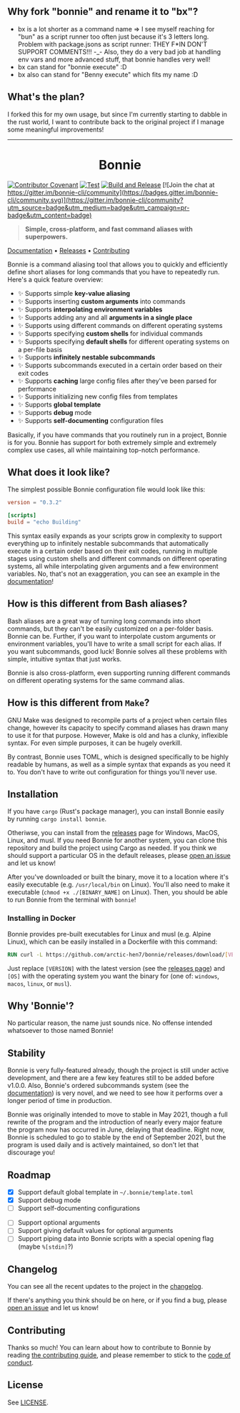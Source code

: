 ## Why fork "bonnie" and rename it to "bx"?

-   bx is a lot shorter as a command name
    => I see myself reaching for "bun" as a script runner too often just because it's 3 letters long.
    Problem with package.jsons as script runner: THEY F\*IN DON'T SUPPORT COMMENTS!!! -\_-
    Also, they do a very bad job at handling env vars and more advanced stuff, that bonnie handles very well!
-   bx can stand for "bonnie execute" :D
-   bx also can stand for "Benny execute" which fits my name :D

## What's the plan?

I forked this for my own usage, but since I'm currently starting to dabble in the rust world, I want to contribute back to the original project if I manage some meaningful improvements!

---

<h1 align="center">Bonnie</h1>

[![Contributor Covenant](https://img.shields.io/badge/Contributor%20Covenant-2.0-4baaaa.svg)](CODE_OF_CONDUCT.md)
[![Test](https://github.com/arctic-hen7/bonnie/actions/workflows/ci.yml/badge.svg)](https://github.com/arctic-hen7/bonnie/actions/workflows/ci.yml)
[![Build and Release](https://github.com/arctic-hen7/bonnie/actions/workflows/cd.yml/badge.svg)](https://github.com/arctic-hen7/bonnie/actions/workflows/cd.yml) [![Join the chat at https://gitter.im/bonnie-cli/community](https://badges.gitter.im/bonnie-cli/community.svg)](https://gitter.im/bonnie-cli/community?utm_source=badge&utm_medium=badge&utm_campaign=pr-badge&utm_content=badge)

> **Simple, cross-platform, and fast command aliases with superpowers.**

[Documentation][docs] • [Releases][releases] • [Contributing][contrib]

Bonnie is a command aliasing tool that allows you to quickly and efficiently define short aliases for long commands that you have to repeatedly run. Here's a quick feature overview:

-   ✨ Supports simple **key-value aliasing**
-   ✨ Supports inserting **custom arguments** into commands
-   ✨ Supports **interpolating environment variables**
-   ✨ Supports adding any and all **arguments in a single place**
-   ✨ Supports using different commands on different operating systems
-   ✨ Supports specifying **custom shells** for individual commands
-   ✨ Supports specifying **default shells** for different operating systems on a per-file basis
-   ✨ Supports **infinitely nestable subcommands**
-   ✨ Supports subcommands executed in a certain order based on their exit codes
-   ✨ Supports **caching** large config files after they've been parsed for performance
-   ✨ Supports initializing new config files from templates
-   ✨ Supports **global template**
-   ✨ Supports **debug** mode
-   ✨ Supports **self-documenting** configuration files

Basically, if you have commands that you routinely run in a project, Bonnie is for you. Bonnie has support for both extremely simple and extremely complex use cases, all while maintaining top-notch performance.

## What does it look like?

The simplest possible Bonnie configuration file would look like this:

```toml
version = "0.3.2"

[scripts]
build = "echo Building"
```

This syntax easily expands as your scripts grow in complexity to support everything up to infinitely nestable subcommands that automatically execute in a certain order based on their exit codes, running in multiple stages using custom shells and different commands on different operating systems, all while interpolating given arguments and a few environment variables. No, that's not an exaggeration, you can see an example in the [documentation][docs]!

## How is this different from Bash aliases?

Bash aliases are a great way of turning long commands into short commands, but they can't be easily customized on a per-folder basis. Bonnie can be. Further, if you want to interpolate custom arguments or environment variables, you'll have to write a small script for each alias. If you want subcommands, good luck! Bonnie solves all these problems with simple, intuitive syntax that just works.

Bonnie is also cross-platform, even supporting running different commands on different operating systems for the same command alias.

## How is this different from `Make`?

GNU Make was designed to recompile parts of a project when certain files change, however its capacity to specify command aliases has drawn many to use it for that purpose. However, Make is old and has a clunky, inflexible syntax. For even simple purposes, it can be hugely overkill.

By contrast, Bonnie uses TOML, which is designed specifically to be highly readable by humans, as well as a simple syntax that expands as you need it to. You don't have to write out configuration for things you'll never use.

## Installation

If you have `cargo` (Rust's package manager), you can install Bonnie easily by running `cargo install bonnie`.

Otheriwse, you can install from the [releases][releases] page for Windows, MacOS, Linux, and musl. If you need Bonnie for another system, you can clone this repository and build the project using Cargo as needed. If you think we should support a particular OS in the default releases, please [open an issue][newissue] and let us know!

After you've downloaded or built the binary, move it to a location where it's easily executable (e.g. `/usr/local/bin` on Linux). You'll also need to make it executable (`chmod +x ./[BINARY_NAME]` on Linux). Then, you should be able to run Bonnie from the terminal with `bonnie`!

### Installing in Docker

Bonnie provides pre-built executables for Linux and musl (e.g. Alpine Linux), which can be easily installed in a Dockerfile with this command:

```Dockerfile
RUN curl -L https://github.com/arctic-hen7/bonnie/releases/download/[VERSION]/bonnie-[OS]-amd64
```

Just replace `[VERSION]` with the latest version (see the [releases page][releases]) and `[OS]` with the operating system you want the binary for (one of: `windows`, `macos`, `linux`, or `musl`).

## Why 'Bonnie'?

No particular reason, the name just sounds nice. No offense intended whatsoever to those named Bonnie!

## Stability

Bonnie is very fully-featured already, though the project is still under active development, and there are a few key features still to be added before v1.0.0. Also, Bonnie's ordered subcommands system (see the [documentation][docs]) is very novel, and we need to see how it performs over a longer period of time in production.

Bonnie was originally intended to move to stable in May 2021, though a full rewrite of the program and the introduction of nearly every major feature the program now has occurred in June, delaying that deadline. Right now, Bonnie is scheduled to go to stable by the end of September 2021, but the program is used daily and is actively maintained, so don't let that discourage you!

## Roadmap

-   [x] Support default global template in `~/.bonnie/template.toml`
-   [x] Support debug mode
-   [ ] Support self-documenting configurations

*   [ ] Support optional arguments
*   [ ] Support giving default values for optional arguments
*   [ ] Support piping data into Bonnie scripts with a special opening flag (maybe `%[stdin]`?)

## Changelog

You can see all the recent updates to the project in the [changelog](./CHANGELOG.md).

If there's anything you think should be on here, or if you find a bug, please [open an issue][newissue] and let us know!

## Contributing

Thanks so much! You can learn about how to contribute to Bonnie by reading [the contributing guide][contrib], and please remember to stick to the [code of conduct](./CODE_OF_CONDUCT.md).

## License

See [LICENSE](./LICENSE).

[docs]: https://github.com/arctic-hen7/bonnie/wiki
[releases]: https://github.com/arctic-hen7/bonnie/releases
[contrib]: ./CONTRIBUTING.md
[newissue]: https://github.com/arctic-hen7/bonnie/issues/new/choose
